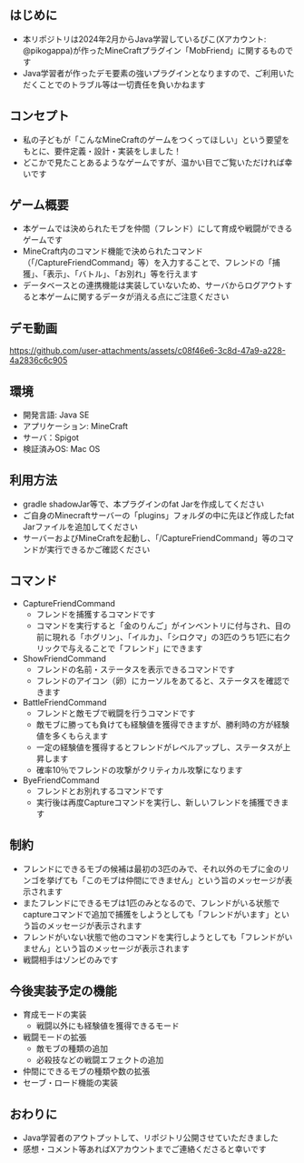 ## はじめに
- 本リポジトリは2024年2月からJava学習しているぴこ(Xアカウント: @pikogappa)が作ったMineCraftプラグイン「MobFriend」に関するものです
- Java学習者が作ったデモ要素の強いプラグインとなりますので、ご利用いただくことでのトラブル等は一切責任を負いかねます
## コンセプト
- 私の子どもが「こんなMineCraftのゲームをつくってほしい」という要望をもとに、要件定義・設計・実装をしました！
- どこかで見たことあるようなゲームですが、温かい目でご覧いただければ幸いです
## ゲーム概要
- 本ゲームでは決められたモブを仲間（フレンド）にして育成や戦闘ができるゲームです
- MineCraft内のコマンド機能で決められたコマンド（「/CaptureFriendCommand」等）を入力することで、フレンドの「捕獲」、「表示」、「バトル」、「お別れ」等を行えます
- データベースとの連携機能は実装していないため、サーバからログアウトすると本ゲームに関するデータが消える点にご注意ください
## デモ動画
https://github.com/user-attachments/assets/c08f46e6-3c8d-47a9-a228-4a2836c6c905
## 環境
- 開発言語: Java SE
- アプリケーション: MineCraft
- サーバ：Spigot
- 検証済みOS: Mac OS 
## 利用方法
- gradle shadowJar等で、本プラグインのfat Jarを作成してください
- ご自身のMinecraftサーバーの「plugins」フォルダの中に先ほど作成したfat Jarファイルを追加してください
- サーバーおよびMineCraftを起動し、「/CaptureFriendCommand」等のコマンドが実行できるかご確認ください
## コマンド
- CaptureFriendCommand
  - フレンドを捕獲するコマンドです
  - コマンドを実行すると「金のりんご」がインベントリに付与され、目の前に現れる「ホグリン」、「イルカ」、「シロクマ」の3匹のうち1匹に右クリックで与えることで「フレンド」にできます
- ShowFriendCommand
  - フレンドの名前・ステータスを表示できるコマンドです
  - フレンドのアイコン（卵）にカーソルをあてると、ステータスを確認できます
- BattleFriendCommand
  - フレンドと敵モブで戦闘を行うコマンドです
  - 敵モブに勝っても負けても経験値を獲得できますが、勝利時の方が経験値を多くもらえます
  - 一定の経験値を獲得するとフレンドがレベルアップし、ステータスが上昇します
  - 確率10％でフレンドの攻撃がクリティカル攻撃になります
- ByeFriendCommand
  - フレンドとお別れするコマンドです
  - 実行後は再度Captureコマンドを実行し、新しいフレンドを捕獲できます
## 制約
- フレンドにできるモブの候補は最初の3匹のみで、それ以外のモブに金のリンゴを挙げても「このモブは仲間にできません」という旨のメッセージが表示されます
- またフレンドにできるモブは1匹のみとなるので、フレンドがいる状態でcaptureコマンドで追加で捕獲をしようとしても「フレンドがいます」という旨のメッセージが表示されます
- フレンドがいない状態で他のコマンドを実行しようとしても「フレンドがいません」という旨のメッセージが表示されます
- 戦闘相手はゾンビのみです
## 今後実装予定の機能
- 育成モードの実装
  - 戦闘以外にも経験値を獲得できるモード
- 戦闘モードの拡張
  - 敵モブの種類の追加
  - 必殺技などの戦闘エフェクトの追加 
- 仲間にできるモブの種類や数の拡張
- セーブ・ロード機能の実装
## おわりに
- Java学習者のアウトプットして、リポジトリ公開させていただきました
- 感想・コメント等あればXアカウントまでご連絡くださると幸いです
